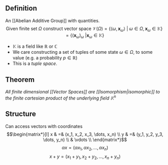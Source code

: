 ## Definition
An [[Abelian Additive Group]] with quantities.
$$\text{Given finite set } \Omega \text{ construct vector space } \mathcal{V}(\Omega) = \left\{ \left\langle \omega, \mathbf{x}_\omega\right\rangle \ | \ \omega \in \Omega , \mathbf{x}_\omega \in \mathbb{K} \right\} = \left\{ (\mathbf{x}_\omega)_\omega \ | \mathbf{x}_\omega \in \mathbb{K} \right\}$$
- $\mathbb{K}$ is a field like $\mathbb{R}$ or $\mathbb{C}$
- We care constructing a set of tuples of some state $\omega \in \Omega$, to some value (e.g. a probability $p \in \mathbb{R}$)
- This is a *tuple space*.
## Theorem
*All finite dimensional [[Vector Spaces]] are [[Isomorphism|isomorphic]] to the finite cartesian product of the underlying field $\mathbb{K}^n$*
## Structure
Can access vectors with coordinates
$$\begin{matrix*}[l] 
x & =& (x_1, x_2, x_3, \dots, x_n) \\
y & =& (y_1, y_2, y_3, \dots, y_n) \\
& \vdots  \\
\end{matrix*}$$
$$\alpha x  = (\alpha x_1, \alpha x_2, \dots, \alpha x_n)$$
$$x + y = (x_1 + y_1, x_2 + y_2, \dots , x_n + y_n)$$
